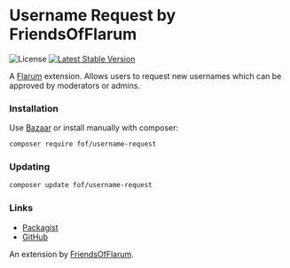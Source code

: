 # Username Request by FriendsOfFlarum

![License](https://img.shields.io/badge/license-MIT-blue.svg) [![Latest Stable Version](https://img.shields.io/packagist/v/fof/username-request.svg)](https://packagist.org/packages/fof/username-request)

A [Flarum](http://flarum.org) extension. Allows users to request new usernames which can be approved by moderators or admins.

### Installation

Use [Bazaar](https://discuss.flarum.org/d/5151-flagrow-bazaar-the-extension-marketplace) or install manually with composer:

```sh
composer require fof/username-request
```

### Updating

```sh
composer update fof/username-request
```

### Links

- [Packagist](https://packagist.org/packages/fof/username-request)
- [GitHub](https://github.com/FriendsOfFlarum/username-request)

An extension by [FriendsOfFlarum](https://github.com/FriendsOfFlarum).
